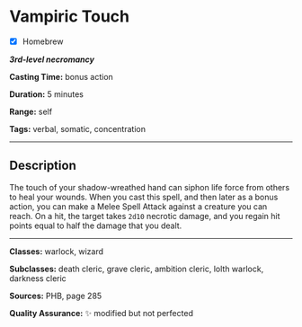# Vampiric Touch

- [x] Homebrew

***3rd-level necromancy***

**Casting Time:** bonus action

**Duration:** 5 minutes

**Range:** self

**Tags:** verbal, somatic, concentration

---

## Description
The touch of your shadow-wreathed hand can siphon life force from others to heal your wounds.
When you cast this spell, and then later as a bonus action, you can make a Melee Spell Attack against a creature you can reach.
On a hit, the target takes `2d10` necrotic damage, and you regain hit points equal to half the damage that you dealt.

---

**Classes:** warlock, wizard

**Subclasses:** death cleric, grave cleric, ambition cleric, lolth warlock, darkness cleric

**Sources:** PHB, page 285

**Quality Assurance:** :sparkles: modified but not perfected

